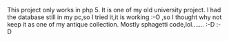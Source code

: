This project only works in php 5.
It is one of my old university project. I had the database still in my pc,so I tried it,it is working :-O ,so I thought why not keep it 
as one of my antique collection. Mostly sphagetti code,lol....... :-D :-D
